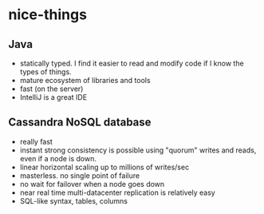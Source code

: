 # nice-things #################################################################

## Java

- statically typed. I find it easier to read and modify code if I know the types of things.
- mature ecosystem of libraries and tools
- fast (on the server)
- IntelliJ is a great IDE

## Cassandra NoSQL database

- really fast
- instant strong consistency is possible using "quorum" writes and reads, even if a node is down.
- linear horizontal scaling up to millions of writes/sec
- masterless. no single point of failure
- no wait for failover when a node goes down
- near real time multi-datacenter replication is relatively easy
- SQL-like syntax, tables, columns

